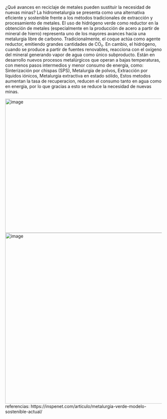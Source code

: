 ¿Qué avances en reciclaje de metales pueden sustituir la necesidad de nuevas minas?
La hidrometalurgia se presenta como una alternativa eficiente y sostenible frente a los métodos tradicionales de extracción y procesamiento de metales. 
El uso de hidrógeno verde como reductor en la obtención de metales (especialmente en la producción de acero a partir de mineral de hierro) representa uno de los mayores avances hacia una metalurgia libre de carbono. Tradicionalmente, el coque actúa como agente reductor, emitiendo grandes cantidades de CO₂. En cambio, el hidrógeno, cuando se produce a partir de fuentes renovables, reacciona con el oxígeno del mineral generando vapor de agua como único subproducto.
Están en desarrollo nuevos procesos metalúrgicos que operan a bajas temperaturas, con menos pasos intermedios y menor consumo de energía, como:
Sinterización por chispas (SPS),
Metalurgia de polvos,
Extracción por líquidos iónicos,
Metalurgia extractiva en estado sólido,
Estos metodos aumentan la tasa de recuperacion, reducen el consumo tanto en agua como en energia, por lo que gracias a esto se reduce la necesidad de nuevas minas.

<img width="768" height="432" alt="image" src="https://github.com/user-attachments/assets/bf9f2cbc-2d7e-4e5d-941f-0ff11d877327" />
<img width="850" height="550" alt="image" src="https://github.com/user-attachments/assets/c26cef99-19d4-45a0-ae32-a73a6e33e37e" />
referencias: https://inspenet.com/articulo/metalurgia-verde-modelo-sostenible-actual/
